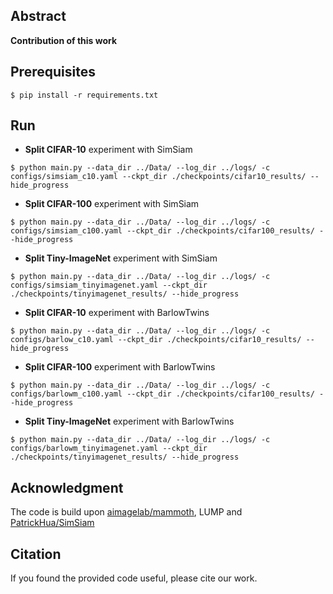 

## Abstract


__Contribution of this work__


## Prerequisites
```
$ pip install -r requirements.txt
```

## Run
* __Split CIFAR-10__ experiment with SimSiam
```
$ python main.py --data_dir ../Data/ --log_dir ../logs/ -c configs/simsiam_c10.yaml --ckpt_dir ./checkpoints/cifar10_results/ --hide_progress
```

* __Split CIFAR-100__ experiment with SimSiam

```
$ python main.py --data_dir ../Data/ --log_dir ../logs/ -c configs/simsiam_c100.yaml --ckpt_dir ./checkpoints/cifar100_results/ --hide_progress
```

* __Split Tiny-ImageNet__ experiment with SimSiam

```
$ python main.py --data_dir ../Data/ --log_dir ../logs/ -c configs/simsiam_tinyimagenet.yaml --ckpt_dir ./checkpoints/tinyimagenet_results/ --hide_progress
```

* __Split CIFAR-10__ experiment with BarlowTwins
```
$ python main.py --data_dir ../Data/ --log_dir ../logs/ -c configs/barlow_c10.yaml --ckpt_dir ./checkpoints/cifar10_results/ --hide_progress
```

* __Split CIFAR-100__ experiment with BarlowTwins

```
$ python main.py --data_dir ../Data/ --log_dir ../logs/ -c configs/barlowm_c100.yaml --ckpt_dir ./checkpoints/cifar100_results/ --hide_progress
```

* __Split Tiny-ImageNet__ experiment with BarlowTwins

```
$ python main.py --data_dir ../Data/ --log_dir ../logs/ -c configs/barlowm_tinyimagenet.yaml --ckpt_dir ./checkpoints/tinyimagenet_results/ --hide_progress
```

<!-- ## Contributing
We'd love to accept your contributions to this project. Please feel free to open an issue, or submit a pull request as necessary. If you have implementations of this repository in other ML frameworks, please reach out so we may highlight them here. -->

## Acknowledgment
The code is build upon [aimagelab/mammoth](https://github.com/aimagelab/mammoth), LUMP and [PatrickHua/SimSiam](https://github.com/PatrickHua/SimSiam)

## Citation
If you found the provided code useful, please cite our work.

```bibtex

```
